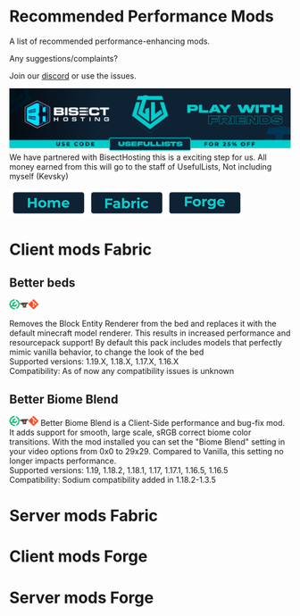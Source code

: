 # Recommended Performance Mods

A list of recommended performance-enhancing mods.

Any suggestions/complaints?

Join our [discord](https://discord.gg/8nzHYhVUQS) or use the issues.

[![Bisect Hosting Image](https://raw.githubusercontent.com/TheUsefulLists/assets/main/Images/Promo.png)](https://bisecthosting.com/UsefulLists)
We have partnered with BisectHosting this is a exciting step for us. All money earned from this will go to the staff of UsefulLists, Not including myself (Kevsky)

[![Home](https://raw.githubusercontent.com/TheUsefulLists/assets/main/Images/Buttons/Small/Home.png)](/README.md)[![Fabric](https://raw.githubusercontent.com/TheUsefulLists/assets/main/Images/Buttons/Small/Fabric.png)](#legacy-fabric-112x)[![Forge](https://raw.githubusercontent.com/TheUsefulLists/assets/main/Images/Buttons/Small/Forge.png)](#forge-112x)

# Client mods Fabric

## Better beds
[![Modrinth Logo](https://raw.githubusercontent.com/TheUsefulLists/assets/main/Images/Platform_Icons/Modrinth.png)](https://modrinth.com/mod/better-beds)[![CurseForge Logo](https://raw.githubusercontent.com/TheUsefulLists/assets/main/Images/Platform_Icons/CurseForge.png)](https://www.curseforge.com/minecraft/mc-mods/better-beds)[![Github Logo](https://raw.githubusercontent.com/TheUsefulLists/assets/main/Images/Platform_Icons/Github.png)](https://github.com/TeamMidnightDust/BetterBeds)

Removes the Block Entity Renderer from the bed and replaces it with the default minecraft model renderer.
This results in increased performance and resourcepack support!
By default this pack includes models that perfectly mimic vanilla behavior, to change the look of the bed<br>
Supported versions: 1.19.X, 1.18.X, 1.17.X, 1.16.X<br>
Compatibility: As of now any compatibility issues is unknown

## Better Biome Blend
[![Modrinth Logo](https://raw.githubusercontent.com/TheUsefulLists/assets/main/Images/Platform_Icons/Modrinth.png)](https://modrinth.com/mod/better-biome-blend)[![CurseForge Logo](https://raw.githubusercontent.com/TheUsefulLists/assets/main/Images/Platform_Icons/CurseForge.png)](https://www.curseforge.com/minecraft/mc-mods/better-biome-blend)[![Github Logo](https://raw.githubusercontent.com/TheUsefulLists/assets/main/Images/Platform_Icons/Github.png)](https://github.com/FionaTheMortal/Better-Biome-Blend)
Better Biome Blend is a Client-Side performance and bug-fix mod. It adds support for smooth, large scale, sRGB correct biome color transitions. With the mod installed you can set the "Biome Blend" setting in your video options from 0x0 to 29x29. Compared to Vanilla, this setting no longer impacts performance.<br>
Supported versions: 1.19, 1.18.2, 1.18.1, 1.17, 1.17.1, 1.16.5, 1.16.5<br>
Compatibility: Sodium compatibility added in 1.18.2-1.3.5

# Server mods Fabric

# Client mods Forge

# Server mods Forge

